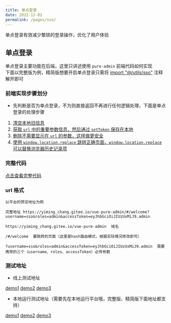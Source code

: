 ```yaml
---
title: 单点登录
date: 2022-12-01
permalink: /pages/sso/
---
```


单点登录有效减少繁琐的登录操作，优化了用户体验

## 单点登录

单点登录主要功能在后端，这里只讲述使用 `pure-admin` 前端代码如何实现  
下面以完整版为例，精简版想要开启单点登录只需将 [import "@/utils/sso"](https://gitee.com/yiming_chang/pure-admin-thin/blob/main/src/router/index.ts#L1) 注释解开即可

### 前端实现步骤划分

- 先判断是否为单点登录，不为则直接返回不再进行任何逻辑处理，下面是单点登录的处理步骤

1. [清空本地旧信息](https://gitee.com/yiming_chang/vue-pure-admin/blob/main/src/utils/sso.ts#L37)
2. [ 获取 `url` 中的重要参数信息，然后通过 `setToken` 保存在本地](https://gitee.com/yiming_chang/vue-pure-admin/blob/main/src/utils/sso.ts#L40)
3. [删除不需要显示在 `url` 的参数，这样做更安全](https://gitee.com/yiming_chang/vue-pure-admin/blob/main/src/utils/sso.ts#L43-L44)
4. [使用 `window.location.replace` 跳转正确页面，`window.location.replace` 可以替换浏览器历史记录项](https://gitee.com/yiming_chang/vue-pure-admin/blob/main/src/utils/sso.ts#L55)

### 完整代码

[点击查看完整代码](https://gitee.com/yiming_chang/vue-pure-admin/blob/main/src/utils/sso.ts)

### url 格式

```
以平台的预览地址为例

完整地址 https://yiming_chang.gitee.io/vue-pure-admin/#/welcome?username=sso&roles=admin&accessToken=eyJhbGciOiJIUzUxMiJ9.admin

https://yiming_chang.gitee.io/vue-pure-admin  域名

/#/welcome  要跳转的页面（这里是hash路由模式，根据实际情况修改即可）

?username=sso&roles=admin&accessToken=eyJhbGciOiJIUzUxMiJ9.admin  需要携带的三个（username、roles、accessToken）必传参数
```

### 测试地址

- 线上测试地址

[demo1](https://yiming_chang.gitee.io/vue-pure-admin/#/welcome?username=sso&roles=admin&accessToken=eyJhbGciOiJIUzUxMiJ9.admin) [demo2](https://yiming_chang.gitee.io/vue-pure-admin/#/pure-table/index?username=sso&roles=admin&accessToken=eyJhbGciOiJIUzUxMiJ9.admin) [demo3](https://yiming_chang.gitee.io/vue-pure-admin/#/permission/button/index?username=sso&roles=admin&accessToken=eyJhbGciOiJIUzUxMiJ9.admin)

- 本地运行测试地址（需要先在本地运行平台哦，完整版、精简版下面地址都支持）

[demo1](http://localhost:8848/#/welcome?username=sso&roles=admin&accessToken=eyJhbGciOiJIUzUxMiJ9.admin) [demo2](http://localhost:8848/#/permission/page/index?username=sso&roles=admin&accessToken=eyJhbGciOiJIUzUxMiJ9.admin) [demo3](http://localhost:8848/#/permission/button/index?username=sso&roles=admin&accessToken=eyJhbGciOiJIUzUxMiJ9.admin)
